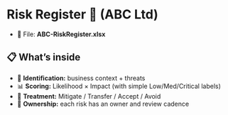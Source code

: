 # Risk Register 👾 (ABC Ltd)

- 📄 File: **ABC-RiskRegister.xlsx**

## 📋 What’s inside
- 🧭 **Identification:** business context + threats
- 📊 **Scoring:** Likelihood × Impact (with simple Low/Med/Critical labels)
- 🎯 **Treatment:** Mitigate / Transfer / Accept / Avoid
- 👤 **Ownership:** each risk has an owner and review cadence

